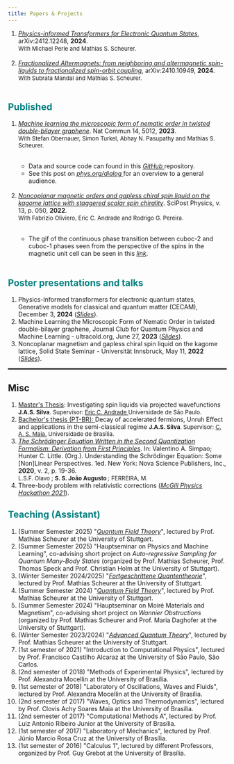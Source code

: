 ```yaml
---
title: Papers & Projects
---
```


<!-- <link rel="stylesheet" href="style.scss"> -->

<!-- <hr  noshade> -->


<ol>
<li><a target="_blank" href="https://arxiv.org/abs/2412.12248"><i>Physics-informed Transformers for Electronic Quantum States</i></a>, arXiv:2412.12248, <b> 2024</b>. <br>
<font size=2> With Michael Perle and Mathias S. Scheurer.  </font></li> <br>
<li><a target="_blank" href="https://arxiv.org/abs/2410.10949"><i>Fractionalized Altermagnets: from neighboring and altermagnetic spin-liquids to fractionalized spin-orbit coupling</i></a>, arXiv:2410.10949, <b> 2024</b>. <br>
<font size=2> With Subrata Mandal and Mathias S. Scheurer.  </font></li> <br>
  
</ol>
<h2 style="color: #008080;" id=bc>Published</h2>


<!-- <hr  noshade> -->

<ol>
<li><a target="_blank" href="https://www.nature.com/articles/s41467-023-40684-1"><i> Machine learning the microscopic form of nematic order in twisted double-bilayer graphene</i></a>. Nat Commun 14, 5012, <b> 2023</b>. <br>
<font size=2> With Stefan Obernauer, Simon Turkel, Abhay N. Pasupathy and Mathias S. Scheurer.  </font></li> <br>
  <ul>
<li>Data and source code can found in this <a target = "_blank" href = "https://github.com/joaosds/nematic-learning"> <i> GitHub</i> </a> repository. <br /></li>
<li>See this post on  <a target = "_blank" href = "https://phys.org/news/2023-09-ai-algorithm-microscopic-nematicity-moir.html"> <i> phys.org/dialog</i> </a> for an overview to a general audience. <br /></li>
</ul>
 <br>
<li><a target="_blank" href="https://scipost.org/10.21468/SciPostPhys.13.3.050"><i> Noncoplanar magnetic orders and gapless chiral spin liquid on the kagome lattice with staggered scalar spin chirality</i></a>. SciPost Physics, v. 13, p. 050, <b> 2022</b>. <br>
<font size=2>With Fabrizio Oliviero, Eric C. Andrade and Rodrigo G. Pereira.  </font></li>
<br>
<ul>
<li>The gif of the continuous phase transition between cuboc-2 and cuboc-1 phases seen from the perspective of the spins in the magnetic unit cell can be seen in this <a target = "_blank" href = "https://github.com/joaosds/joaosds.github.io/blob/master/images/cuboc_pt.gif"> <i> link</i></a>.</li>
 <br>
</ul>

</ol>




<!-- <ol>
<li><a target="_blank" href="https://www.sciencedirect.com/science/article/abs/pii/S0375960120301894"><i>Non-monotonous behavior of the number variance, Mandel factor, invariant uncertainty product and purity for the quantum damped harmonic oscillator</i></a>. Physics Letters A.  Volume 384, Issue 17, 15 June 2020, 126370. <br>
<font size=2><b>J.P. Valeriano</b>, V.V. Dodonov. (<a target="_blank" href="https://www.researchgate.net/publication/339640689_Non-monotonous_behavior_of_the_number_variance_Mandel_factor_invariant_uncertainty_product_and_purity_for_the_quantum_damped_harmonic_oscillator">Full text here</a>)</font></li>
</ol> -->
<h2 style="color: #008080;" id=bc>Poster presentations and talks</h2>

<!-- <hr  noshade> -->

<ol>
<li> Physics-Informed transformers for electronic quantum states, Generative models for classical and quantum matter (CECAM), December 3, <b>2024</b>
(<a target = "_blank" href = "https://github.com/joaosds/joaosds.github.io/blob/master/files/cecam.pdf"><i>Slides</i></a>).
</li>
<li> Machine Learning the Microscopic Form of Nematic Order in twisted double-bilayer graphene, Journal Club for Quantum Physics and Machine Learning - ultracold.org, June 27, <b>2023</b>
(<a target = "_blank" href = "https://github.com/joaosds/joaosds.github.io/blob/master/files/ultracold.pdf"><i>Slides</i></a>).
</li>
<li>Noncoplanar magnetism and gapless chiral spin liquid on the kagome lattice, Solid State Seminar - Universität Innsbruck, May 11, <b> 2022</b> 
(<a target = "_blank" href = "https://github.com/joaosds/joaosds.github.io/blob/master/files/innsbruck2022_csl_joaoa.pdf"><i>Slides</i></a>).
</li>
</ol>

<hr style="border: 1px solid" noshade>

<h2>Misc</h2>

<!-- <hr noshade> -->
<ol>
<li>
<a target="_blank" href="https://www.teses.usp.br/teses/disponiveis/76/76134/tde-06042022-111534/en.php">Master's Thesis</a>: Investigating spin liquids via projected wavefunctions
<font size=2><b>J.A.S. Silva</b>. Supervisor: <a targe="_blank" href="https://sites.google.com/site/castroeandrade/home?authuser=0">Eric C. Andrade </a> Universidade de São Paulo.</font>
</li>
<li>
<a target="_blank" href="../files/undergrad-thesis-joao.pdf">Bachelor's thesis (PT-BR): </a></div>Decay of accelerated fermions, Unruh Effect and applications in the semi-classical regime
<font size=2><b>J.A.S. Silva</b>. Supervisor: <a targe="_blank" href="https://www.fis.unb.br/index.php?option=com_myjspace&view=see&pagename=clovis">C. A. S. Maia.</a> Universidade de Brasília.</font>
<div style="text-align: justify">
</li>

<li><a target="_blank" href="https://www.researchgate.net/publication/339663922_UNDERSTANDING_THE_SCHRODINGER_EQUATION_SOME_NONLINEAR_PERSPECTIVES"><i>The Schrödinger Equation Written in the Second Quantization Formalism: Derivation from First Principles</i></a>. In: Valentino A. Simpao; Hunter C. Little. (Org.). Understanding the Schrödinger Equation: Some [Non]Linear Perspectives. 1ed. New York: Nova Science Publishers, Inc., <b> 2020</b>, v. 2, p. 19-36. <br>
<font size=2>L.S.F. Olavo ; <b>S. S. João Augusto </b>; FERREIRA, M. <!--(<a target="_blank" href="https://www.researchgate.net/publication/339640689_Non-monotonous_behavior_of_the_number_variance_Mandel_factor_invariant_uncertainty_product_and_purity_for_the_quantum_damped_harmonic_oscillator">Full text here</a>)--></font></li>

<li> Three-body problem with relativistic corrections (<a target = "_blank" href = "https://mcgill3body.github.io/"><i>McGill Physics Hackathon 2021</i></a>). </li>
</ol>

<h2 style="color: #008080;" id=bc>Teaching (Assistant)</h2>


<ol>

<li>(Summer Semester 2025) "<a target = "_blank" href = "https://www.itp3.uni-stuttgart.de/teaching/qft24/"><i>Quantum Field Theory</i></a>", lectured by Prof. Mathias Scheurer at the University of Stuttgart. </li>

<li>(Summer Semester 2025) "Hauptseminar on Physics and Machine Learning", co-advising short project on <i>Auto-regressive Sampling for Quantum Many-Body States</i> (organized by Prof. Mathias Scheurer, Prof. Thomas Speck and Prof. Christian Holm at the University of Stuttgart). </li>

 
<li>(Winter Semester 2024/2025) "<a target = "_blank" href = "https://www.itp3.uni-stuttgart.de/teaching/fqt2425/ "><i>Fortgeschrittene Quantentheorie</i></a>", lectured by Prof. Mathias Scheurer at the University of Stuttgart.  </li>

<li>(Summer Semester 2024) "<a target = "_blank" href = "https://www.itp3.uni-stuttgart.de/teaching/qft24/"><i>Quantum Field Theory</i></a>", lectured by Prof. Mathias Scheurer at the University of Stuttgart. </li>

<li>(Summer Semester 2024) "Hauptseminar on Moiré Materials and Magnetism", co-advising short project on <i>Wannier Obstructions</i> (organized by Prof. Mathias Scheurer and Prof. Maria Daghofer at the University of Stuttgart). </li>

<li>(Winter Semester 2023/2024) "<a target = "_blank" href = "https://www.itp3.uni-stuttgart.de/teaching/archive/ws2324/aqt2324/"><i>Advanced Quantum Theory</i></a>", lectured by Prof. Mathias Scheurer at the University of Stuttgart.  </li>

<li>(1st semester of 2021) "Introduction to Computational Physics", lectured by Prof. Francisco Castilho Alcaraz at the University of São Paulo, São Carlos.  </li>

<li>(2nd semester of 2018) "Methods of Experimental Physics", lectured by Prof. Alexandra Mocellin at the University of Brasília. </li>

<li>(1st semester of 2018) "Laboratory of Oscillations, Waves and Fluids", lectured by Prof. Alexandra Mocellin at the University of Brasília. </li>

<li>(2nd semester of 2017) "Waves, Optics and Thermodynamics", lectured by Prof. Clovis Achy Soares Maia at the University of Brasília. </li>

<li>(2nd semester of 2017) "Computational Methods A", lectured by Prof. Luiz Antonio Ribeiro Junior at the University of Brasília. </li>

<li>(1st semester of 2017) "Laboratory of Mechanics", lectured by Prof. Júnio Marcio Rosa Cruz at the University of Brasília. </li>

<li>(1st semester of 2016) "Calculus 1", lectured by different Professors, organized by Prof. Guy Grebot at the University of Brasília. </li>

</ol>







